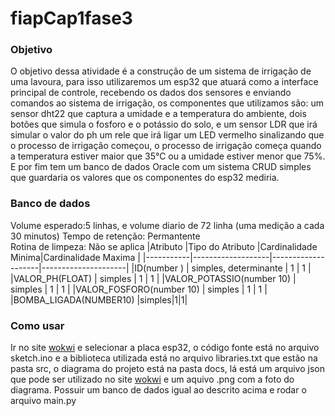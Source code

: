 # fiapCap1fase3

### Objetivo
O objetivo dessa atividade é a construção de um sistema de irrigação de uma lavoura, para isso utilizaremos um esp32 que atuará como a interface principal de controle, recebendo os dados dos sensores e enviando comandos ao sistema de irrigação, os componentes que utilizamos são: um sensor dht22 que captura a umidade e a temperatura do ambiente, dois botões que simula o fosforo e o potássio do solo, e um sensor LDR que irá simular o valor do ph  um rele que irá ligar um LED vermelho sinalizando que o processo de irrigação começou, o processo de irrigação começa quando a temperatura estiver maior que 35°C ou a umidade estiver menor que 75%.
E por fim tem um banco de dados Oracle com um sistema CRUD simples que guardaria os valores que os componentes do esp32 mediria.


### Banco de dados
Volume esperado:5 linhas, e volume diario de 72 linha (uma medição a cada 30 minutos) 
Tempo de retenção: Permantente  
Rotina de limpeza: Não se aplica
|Atributo   |Tipo do Atributo   |Cardinalidade Minima|Cardinalidade Maxima | 
|-----------|-------------------|--------------------|---------------------|
|ID(number ) 				| simples, determinante | 1 | 1 |
|VALOR_PH(FLOAT) 			| simples				| 1 | 1 |
|VALOR_POTASSIO(number 10) 				| simples  			 	| 1 | 1 |
|VALOR_FOSFORO(number 10) 			| simples  			 	| 1 | 1 |
|BOMBA_LIGADA(NUMBER10) |simples|1|1|

### Como usar
Ir no site [wokwi](https://wokwi.com/) e selecionar a placa esp32, o código fonte está no arquivo sketch.ino e a biblioteca utilizada está no arquivo libraries.txt que estão na pasta src, o diagrama do projeto está na pasta docs, lá está um arquivo json que pode ser utilizado no site [wokwi](https://wokwi.com/) e um aquivo .png com a foto do diagrama.
Possuir um banco de dados igual ao descrito acima e rodar o arquivo main.py
